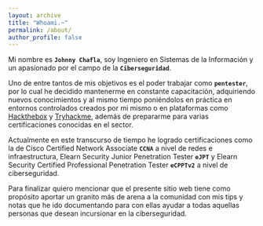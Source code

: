```yaml
---
layout: archive
title: "Whoami.~"
permalink: /about/
author_profile: false
---
```

Mi nombre es **`Johnny Chafla`**, soy Ingeniero en Sistemas de la Información y un apasionado por el campo de la **`Ciberseguridad`**.

Uno de entre tantos de mis objetivos es el poder trabajar como **`pentester`**, por lo cual he decidido mantenerme en constante capacitación, adquiriendo nuevos conocimientos y al mismo tiempo poniéndolos en práctica en entornos controlados creados por mi mismo o en plataformas como [Hackthebox](https://www.hackthebox.eu/) y [Tryhackme](https://tryhackme.com/), además de prepararme para varias certificaciones conocidas en el sector.

Actualmente en este transcurso de tiempo he logrado certificaciones como la de Cisco Certified Network Associate **`CCNA`** a nivel de redes e infraestructura, Elearn Security Junior Penetration Tester **`eJPT`** y Elearn Security Certified Professional Penetration Tester **`eCPPTv2`** a nivel de ciberseguridad.

Para finalizar quiero mencionar que el presente sitio web tiene como propósito aportar un granito más de arena a la comunidad con mis tips y notas que he ido documentando para con ellas ayudar a todas aquellas personas que desean incursionar en la ciberseguridad.
